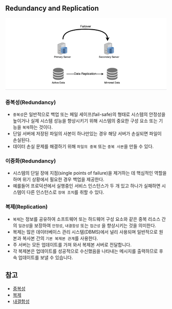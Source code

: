 ## Redundancy and Replication
![failover](../img/redundancy.png)

### 중복성(Redundancy)
- `중복성`은 일반적으로 백업 또는 페일 세이프(fail-safe)의 형태로 
  시스템의 안정성을 높이거나 실제 시스템 성능을 향상시키기 위해 
  시스템의 중요한 구성 요소 또는 기능을 `복제`하는 것이다.
- 단일 서버에 저장된 파일의 사본이 하나만있는 경우 해당 서버가 손실되면 파일이 손실된다. 
- 데이터 손실 문제를 해결하기 위해 `파일의 중복` 또는 `중복 사본`을 만들 수 있다.

### 이중화(Redundancy)
- 시스템의 단일 장애 지점(single points of failure)을 제거하는 데 핵심적인 역할을 하며 위기 상황에서 필요한 경우 백업을 제공한다.
- 예를들어 프로덕션에서 실행중인 서비스 인스턴스가 두 개 있고 하나가 실패하면 시스템이 다른 인스턴스로 `장애 조치`를 취할 수 있다.

### 복제(Replication)
- `복제`는 정보를 공유하여 소프트웨어 또는 하드웨어 구성 요소와 같은 중복 리소스 간의 `일관성`을 보장하여 
  `안정성`, `내결함성` 또는 `접근성` 을 향상시키는 것을 의미한다.
- 복제는 많은 데이터베이스 관리 시스템(DBMS)에서 널리 사용되며 일반적으로 원본과 복사본 간의 `기본 복제본 관계`를 사용한다.
- 주 서버는 모든 업데이트를 가져 와서 복제본 서버로 전달합니다. 
- 각 복제본은 업데이트를 성공적으로 수신했음을 나타내는 메시지를 출력하므로 후속 업데이트를 보낼 수 있습니다.

## 참고
- [중복성](https://en.wikipedia.org/wiki/Redundancy_(engineering))
- [복제](https://en.wikipedia.org/wiki/Replication_(computing))
- [내결함성](https://en.wikipedia.org/wiki/Fault_tolerance)
